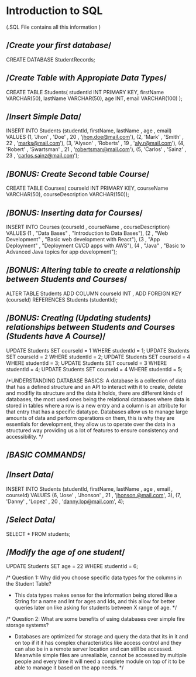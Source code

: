 # Introduction to SQL 
(.SQL File contains all this information )

/*Create your first database*/
---
CREATE DATABASE StudentRecords;

/*Create Table with Appropiate Data Types*/
---
CREATE TABLE Students(
studentId INT PRIMARY KEY,
firstName VARCHAR(50),
lastName VARCHAR(50),
age INT,
email VARCHAR(100)
);

/*Insert Simple Data*/
---
INSERT INTO Students (studentId, firstName, lastName , age , email) VALUES
(1, 'Jhon' , 'Doe' , 20 , 'jhon.doe@mail.com'),
(2, 'Mark' , 'Smith' , 22 , 'marks@mail.com'),
(3, 'Alyson' , 'Roberts' , 19 , 'aly.r@mail.com'),
(4, 'Robert' , 'Swartsman' , 21 , 'robertsman@mail.com'),
(5, 'Carlos' , 'Sainz' , 23 , 'carlos.sainz@mail.com');

/*BONUS: Create Second table Course*/
---
CREATE TABLE Courses(
courseId INT PRIMARY KEY,
courseName VARCHAR(50),
courseDescription VARCHAR(150));

/*BONUS: Inserting data for Courses*/
---
INSERT INTO Courses (courseId , courseName , courseDescription) VALUES 
(1 , "Data Bases" , "Introduction to Data Bases"),
(2 , "Web Development" , "Basic web development with React"),
(3 , "App Deployment" , "Deployment CI/CD apps with AWS"),
(4 , "Java" , "Basic to Advanced Java topics for app development");

/*BONUS: Altering table to create a relationship between Students and Courses*/
---
ALTER TABLE Students 
ADD COLUMN courseId INT ,
ADD FOREIGN KEY (courseId) REFERENCES Students (studentId);

/*BONUS: Creating (Updating students) relationships between Students and Courses (Students have A Course)*/
---
UPDATE Students SET courseId = 1 WHERE studentId = 1;
UPDATE Students SET courseId = 2 WHERE studentId = 2;
UPDATE Students SET courseId = 4 WHERE studentId = 3;
UPDATE Students SET courseId = 3 WHERE studentId = 4;
UPDATE Students SET courseId = 4 WHERE studentId = 5;

/*UNDERSTANDING DATABASE BASICS:
A database is a collection of data that has a defined structure and an API to
interact with it to create, delete and modifiy its structure and the data it
holds, there are different kinds of databases, the most used ones being
the relational databases where data is stored in tables where a row is a new
entry and a column is an attribute for that entry that has a specific datatype.
Databases allow us to manage large amounts of data and perform operations on them,
this is why they are essentials for development, they allow us to operate over
the data in a structured way providing us a lot of features to ensure consistency
and accessibility.
*/

/*BASIC COMMANDS*/
---

/*Insert Data*/
---
INSERT INTO Students (studentId, firstName, lastName , age , email , courseId) VALUES
(6, 'Jose' , 'Jhonson' , 21 , 'jhonson.@mail.com', 3),
(7, 'Danny' , 'Lopez' , 20 , 'danny.lop@mail.com', 4);

/*Select Data*/
---
SELECT * FROM students;

/*Modify the age of one student*/
---
UPDATE Students SET age = 22 WHERE studentId = 6;

/*
Question 1: Why did you choose specific data types for the columns in the Student Table?
- This data types makes sense for the information being stored like a String for a
name and Int for ages and Ids, and this allow for better queries later on like
asking for students between X range of age.
*/

/*
Question 2: What are some benefits of using databases over simple fire storage systems?
- Databases are optimized for storage and query the data that its in it and on top if it
it has complex characteristics like access control and they can also be in a remote
server location and can still be accessed.
Meanwhile simple files are unrealiable, cannot be accessed by multiple people and every
time it will need a complete module on top of it to be able to manage it based on the
app needs.
*/
